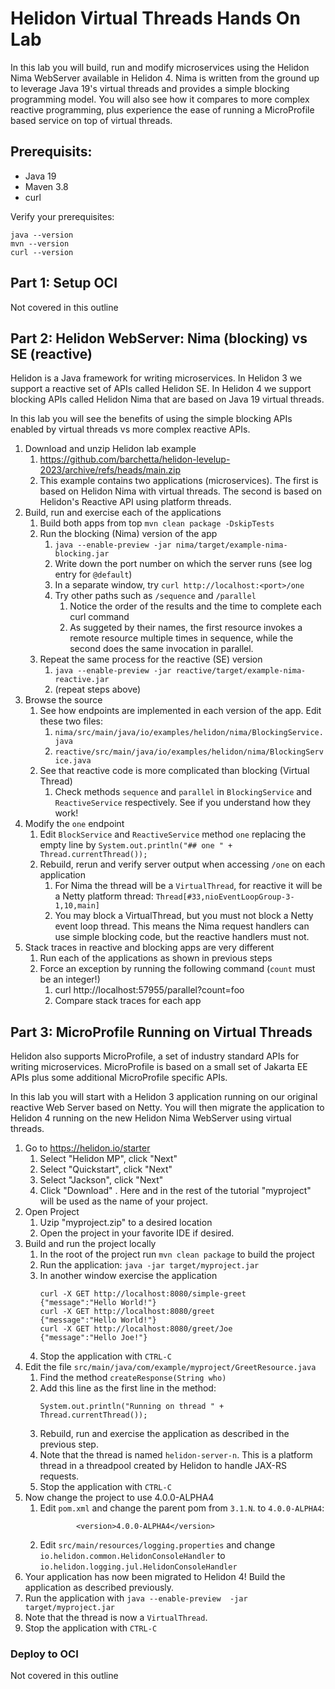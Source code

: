 
# Helidon Virtual Threads Hands On Lab

In this lab you will build, run and modify microservices using the Helidon Nima WebServer
available in Helidon 4. Nima is written from the ground up to leverage Java 19's virtual
threads and provides a simple blocking programming model. You will also see how it compares to
more complex reactive programming, plus experience the ease of running a MicroProfile
based service on top of virtual threads.

## Prerequisits:

* Java 19
* Maven 3.8
* curl

Verify your prerequisites:
```
java --version
mvn --version
curl --version
```

## Part 1: Setup OCI

Not covered in this outline

## Part 2: Helidon WebServer: Nima (blocking) vs SE (reactive)

Helidon is a Java framework for writing microservices. In Helidon 3 we support a reactive
set of APIs called Helidon SE. In Helidon 4 we support blocking APIs called Helidon Nima
that are based on Java 19 virtual threads.

In this lab you will see the benefits of using the simple blocking APIs enabled by
virtual threads vs more complex reactive APIs.

1. Download and unzip Helidon lab example
   1. https://github.com/barchetta/helidon-levelup-2023/archive/refs/heads/main.zip
   1. This example contains two applications (microservices). The first is based on 
      Helidon Nima with virtual threads. The second is based on Helidon's Reactive API
      using platform threads.
2. Build, run and exercise each of the applications
   1. Build both apps from top `mvn clean package -DskipTests`
   2. Run the blocking (Nima) version of the app
      1. `java --enable-preview -jar nima/target/example-nima-blocking.jar`
      2. Write down the port number on which the server runs (see log entry for `@default`)
      3. In a separate window, try `curl http://localhost:<port>/one`
      4. Try other paths such as `/sequence` and `/parallel` 
         1. Notice the order of the results and the time to complete each curl command
         2. As suggeted by their names, the first resource invokes a remote resource multiple 
            times in sequence, while the second does the same invocation in parallel.
   3. Repeat the same process for the reactive (SE) version
      1. `java --enable-preview -jar reactive/target/example-nima-reactive.jar`
      2. (repeat steps above)
3. Browse the source 
   1. See how endpoints are implemented in each version of the app. Edit these two files:
      1. `nima/src/main/java/io/examples/helidon/nima/BlockingService.java`
      2. `reactive/src/main/java/io/examples/helidon/nima/BlockingService.java`
   3. See that reactive code is more complicated than blocking (Virtual Thread)
      1. Check methods `sequence` and `parallel` in `BlockingService` and `ReactiveService` respectively. See if you understand how they work!
4. Modify the `one` endpoint
   1. Edit `BlockService` and `ReactiveService` method `one` replacing the empty line by
      `System.out.println("## one " + Thread.currentThread());`
   2. Rebuild, rerun and verify server output when accessing `/one` on each application
      1. For Nima the thread will be a `VirtualThread`, for reactive it will be a Netty platform thread: `Thread[#33,nioEventLoopGroup-3-1,10,main]` 
      2. You may block a VirtualThread, but you must not block a Netty event loop thread. This means the Nima request handlers can use simple blocking code, but the reactive handlers must not.
5. Stack traces in reactive and blocking apps are very different
   1. Run each of the applications as shown in previous steps
   2. Force an exception by running the following command (`count` must be an integer!)
      1. curl http://localhost:57955/parallel?count=foo
      2. Compare stack traces for each app

## Part 3: MicroProfile Running on Virtual Threads

Helidon also supports MicroProfile, a set of industry standard APIs for writing microservices.
MicroProfile is based on a small set of Jakarta EE APIs plus some additional MicroProfile
specific APIs.

In this lab you will start with a Helidon 3 application running on our original reactive
Web Server based on Netty. You will then migrate the application to Helidon 4 running on the
new Helidon Nima WebServer using virtual threads.

1. Go to https://helidon.io/starter
   1. Select "Helidon MP", click "Next"
   2. Select "Quickstart", click "Next"
   3. Select "Jackson", click "Next"
   4. Click "Download" . Here and in the rest of the tutorial "myproject" will be used as the name of your project.
2. Open Project
   1. Uzip "myproject.zip" to a desired location
   2. Open the project in your favorite IDE if desired.
3. Build and run the project locally
   1. In the root of the project run `mvn clean package` to build the project
   2. Run the application: `java -jar target/myproject.jar`
   3. In another window exercise the application
      ```
      curl -X GET http://localhost:8080/simple-greet
      {"message":"Hello World!"}
      curl -X GET http://localhost:8080/greet
      {"message":"Hello World!"}
      curl -X GET http://localhost:8080/greet/Joe
      {"message":"Hello Joe!"}
      ```
    4. Stop the application with `CTRL-C`
4. Edit the file `src/main/java/com/example/myproject/GreetResource.java` 
   1. Find the method  `createResponse(String who)`
   2. Add this line as the first line in the method:
      ```
      System.out.println("Running on thread " + Thread.currentThread());
      ```
   3. Rebuild, run and exercise the application as described in the previous step.
   4. Note that the thread is named `helidon-server-n`. This is a platform thread in a 
      threadpool created by Helidon to handle JAX-RS requests.
   5. Stop the application with `CTRL-C`
5. Now change the project to use 4.0.0-ALPHA4
   1. Edit `pom.xml` and change the parent pom from `3.1.N`. to `4.0.0-ALPHA4`:
      ```
              <version>4.0.0-ALPHA4</version>
      ````
   2. Edit `src/main/resources/logging.properties` and change `io.helidon.common.HelidonConsoleHandler` to `io.helidon.logging.jul.HelidonConsoleHandler`
6. Your application has now been migrated to Helidon 4! Build the application as described previously.
7. Run the application with `java --enable-preview  -jar target/myproject.jar`
8. Note that the thread is now a `VirtualThread`. 
9. Stop the application with `CTRL-C`

### Deploy to OCI

Not covered in this outline

